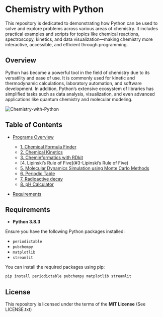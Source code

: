 # Chemistry with Python

This repository is dedicated to demonstrating how Python can be used to solve and explore problems across various areas of chemistry. It includes practical examples and scripts for topics like chemical reactions, spectroscopy, kinetics, and data visualization—making chemistry more interactive, accessible, and efficient through programming.

## Overview

Python has become a powerful tool in the field of chemistry due to its versatility and ease of use. It is commonly used for kinetic and thermodynamic calculations, laboratory automation, and software development. In addition, Python’s extensive ecosystem of libraries has simplified tasks such as data analysis, visualization, and even advanced applications like quantum chemistry and molecular modeling.


![Chemistry-with-Python](https://github.com/user-attachments/assets/0152c030-16cb-44b6-ad0d-55752c3c7407)



## Table of Contents

- [Programs Overview](#programs-overview)
  - [1. Chemical Formula Finder](#1-Chemical-Formula-Finder)
  - [2. Chemical Kinetics](#2-Chemical-Kinetics)
  - [3. Cheminformatics with RDkit](#2-Cheminformatics-with-RDkit)
  - [4. Lipinski’s Rule of Five](#3-Lipinski’s Rule of Five)
  - [5. Molecular Dynamics Simulation using Monte Carlo Methods](#3-Molecular-Dynamics-Simulation-using-Monte-Carlo-Methods)
  - [6. Periodic Table](#4-Periodic-Table)
  - [7. Radioactive decay](#5-Radioactive-decay)
  - [8. pH Calculator](#6-pH-Calculator)
 
- [Requirements](#Requirements)  

 


## Requirements

* **Python 3.8.3**
  
Ensure you have the following Python packages installed:

- `periodictable` 
- `pubchempy`
- `matplotlib`
- `streamlit`

You can install the required packages using pip:

```bash
pip install periodictable pubchempy matplotlib streamlit
```



## License

This repository is licensed under the terms of the **MIT License** (See LICENSE.txt)



